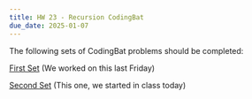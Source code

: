 ```yaml
---
title: HW 23 - Recursion CodingBat
due_date: 2025-01-07
---
```


The following sets of CodingBat problems should be completed:

[First Set](https://codingbat.com/home/jnovillo@stuy.edu/apcsa_recursion_1) (We worked on this last Friday)

[Second Set](https://codingbat.com/home/jnovillo@stuy.edu/recursion_2_strings) (This one, we started in class today)
